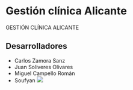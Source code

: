 # Gestión clínica Alicante 

GESTIÓN CLÍNICA ALICANTE

## Desarrolladores

* Carlos Zamora Sanz
* Juan Soliveres Olivares
* Miguel Campello Román
* Soufyan 
![](http://mailtrain.org/mailtrain.png)

